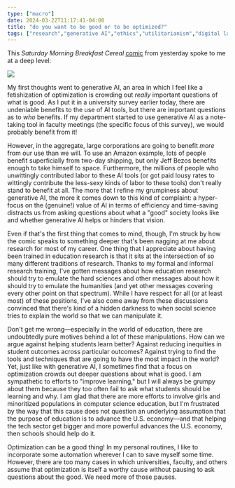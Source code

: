 ```yaml
---
type: ["macro"]
date: 2024-03-22T11:17:41-04:00
title: "do you want to be good or to be optimized?"
tags: ["research","generative AI","ethics","utilitarianism","digital labor","Amazon","Jeff Bezos","STEM education","STEM","humanities","research paradigms"]
---
```

This *Saturday Morning Breakfast Cereal* [comic](https://www.smbc-comics.com/comic/grinch) from yesterday spoke to me at a deep level:

![](/SMBC_optimized.png)

My first thoughts went to generative AI, an area in which I feel like a fetishization of optimization is crowding out *really* important questions of what is good. As I put it in a university survey earlier today, there are undeniable benefits to the use of AI tools, but there are important questions as to *who* benefits. If my department started to use generative AI as a note-taking tool in faculty meetings (the specific focus of this survey), we would probably benefit from it! 

However, in the aggregate, large corporations are going to benefit *more* from our use than we will. To use an Amazon example, lots of people benefit superficially from two-day shipping, but only Jeff Bezos benefits enough to take himself to space. Furthermore, the millions of people who unwittingly contributed labor to these AI tools (or got paid lousy rates to wittingly contribute the less-sexy kinds of labor to these tools) don't really stand to benefit at all. The more that I refine my grumpiness about generative AI, the more it comes down to this kind of complaint: a hyper-focus on the (genuine!) value of AI in terms of efficiency and time-saving distracts us from asking questions about what a "good" society looks like and whether generative AI helps or hinders that vision.

Even if that's the first thing that comes to mind, though, I'm struck by how the comic speaks to something deeper that's been nagging at me about research for most of my career. One thing that I appreciate about having been trained in education research is that it sits at the intersection of so many different traditions of research. Thanks to my formal and informal research training, I've gotten messages about how education research should try to emulate the hard sciences and other messages about how it should try to emulate the humanities (and yet other messages covering every other point on that spectrum). While I have respect for all (or at least most) of these positions, I've also come away from these discussions convinced that there's kind of a hidden darkness to when social science tries to explain the world so that we can manipulate it.

Don't get me wrong—especially in the world of education, there are undoubtedly pure motives behind a lot of these manipulations. How can we argue against helping students learn better? Against reducing inequities in student outcomes across particular outcomes? Against trying to find the tools and techniques that are going to have the most impact in the world? Yet, just like with generative AI, I sometimes find that a focus on optimization crowds out deeper questions about what is good. I am sympathetic to efforts to "improve learning," but I will always be grumpy about them because they too often fail to ask what students should be learning and why. I am glad that there are more efforts to involve girls and minoritized populations in computer science education, but I'm frustrated by the way that this cause does not question an underlying assumption that the purpose of education is to advance the U.S. economy—and that helping the tech sector get bigger and more powerful advances the U.S. economy, then schools should help do it.

Optimization can be a good thing! In my personal routines, I like to incorporate some automation wherever I can to save myself some time. However, there are too many cases in which universities, faculty, and others assume that optimization is itself a worthy cause without pausing to ask questions about the good. We need more of those pauses.
